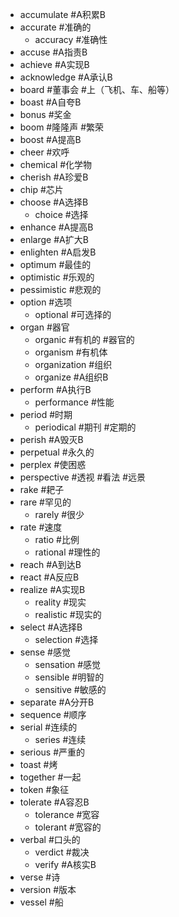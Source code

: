* accumulate #A积累B
* accurate #准确的
	* accuracy #准确性
* accuse #A指责B
* achieve #A实现B
* acknowledge #A承认B
* board #董事会 #上（飞机、车、船等）
* boast #A自夸B
* bonus #奖金
* boom #隆隆声 #繁荣
* boost #A提高B
* cheer #欢呼
* chemical #化学物
* cherish #A珍爱B
* chip #芯片
* choose #A选择B
	* choice #选择
* enhance #A提高B
* enlarge #A扩大B
* enlighten #A启发B
* optimum #最佳的
* optimistic #乐观的
* pessimistic #悲观的
* option #选项
	* optional #可选择的
* organ #器官
	* organic #有机的 #器官的
	* organism #有机体
	* organization #组织
	* organize #A组织B
* perform #A执行B
	* performance #性能
* period #时期
	* periodical #期刊 #定期的
* perish #A毁灭B
* perpetual #永久的
* perplex #使困惑
* perspective #透视 #看法 #远景
* rake #耙子
* rare #罕见的
	* rarely #很少
* rate #速度
	* ratio #比例
	* rational #理性的
* reach #A到达B
* react #A反应B
* realize #A实现B
	* reality #现实
	* realistic #现实的
* select #A选择B
	* selection #选择
* sense #感觉
	* sensation #感觉
	* sensible #明智的
	* sensitive #敏感的
* separate #A分开B
* sequence #顺序
* serial #连续的
	* series #连续
* serious #严重的
* toast #烤
* together #一起
* token #象征
* tolerate #A容忍B
	* tolerance #宽容
	* tolerant #宽容的
* verbal #口头的
	* verdict #裁决
	* verify #A核实B
* verse #诗
* version #版本
* vessel #船
